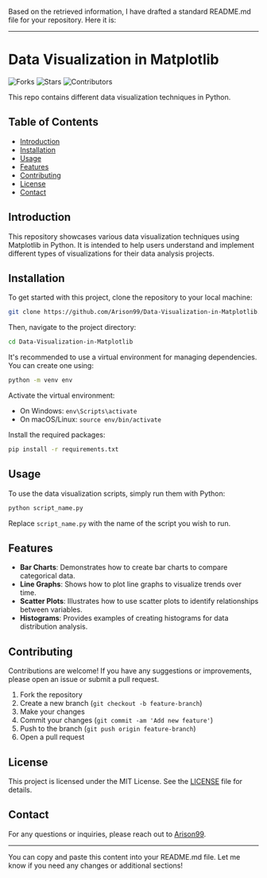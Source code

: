 Based on the retrieved information, I have drafted a standard README.md file for your repository. Here it is:

---

# Data Visualization in Matplotlib

![Forks](https://img.shields.io/badge/forks-1-blue)
![Stars](https://img.shields.io/badge/stars-2-yellow)
![Contributors](https://img.shields.io/badge/contributors-2-blue)

This repo contains different data visualization techniques in Python.

## Table of Contents

- [Introduction](#introduction)
- [Installation](#installation)
- [Usage](#usage)
- [Features](#features)
- [Contributing](#contributing)
- [License](#license)
- [Contact](#contact)

## Introduction

This repository showcases various data visualization techniques using Matplotlib in Python. It is intended to help users understand and implement different types of visualizations for their data analysis projects.

## Installation

To get started with this project, clone the repository to your local machine:

```bash
git clone https://github.com/Arison99/Data-Visualization-in-Matplotlib.git
```

Then, navigate to the project directory:

```bash
cd Data-Visualization-in-Matplotlib
```

It's recommended to use a virtual environment for managing dependencies. You can create one using:

```bash
python -m venv env
```

Activate the virtual environment:

- On Windows: `env\Scripts\activate`
- On macOS/Linux: `source env/bin/activate`

Install the required packages:

```bash
pip install -r requirements.txt
```

## Usage

To use the data visualization scripts, simply run them with Python:

```bash
python script_name.py
```

Replace `script_name.py` with the name of the script you wish to run.

## Features

- **Bar Charts**: Demonstrates how to create bar charts to compare categorical data.
- **Line Graphs**: Shows how to plot line graphs to visualize trends over time.
- **Scatter Plots**: Illustrates how to use scatter plots to identify relationships between variables.
- **Histograms**: Provides examples of creating histograms for data distribution analysis.

## Contributing

Contributions are welcome! If you have any suggestions or improvements, please open an issue or submit a pull request.

1. Fork the repository
2. Create a new branch (`git checkout -b feature-branch`)
3. Make your changes
4. Commit your changes (`git commit -am 'Add new feature'`)
5. Push to the branch (`git push origin feature-branch`)
6. Open a pull request

## License

This project is licensed under the MIT License. See the [LICENSE](LICENSE) file for details.

## Contact

For any questions or inquiries, please reach out to [Arison99](https://github.com/Arison99).

---

You can copy and paste this content into your README.md file. Let me know if you need any changes or additional sections!
